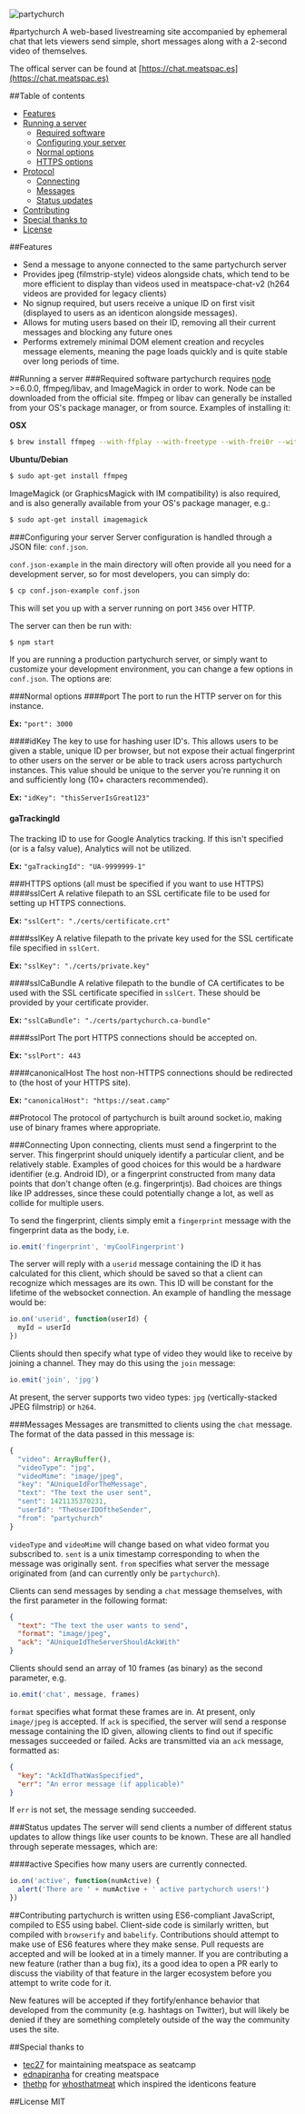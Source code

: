 ![partychurch](https://github.com/forivall/partychurch/blob/master/icon/partychurch.png)

#partychurch
A web-based livestreaming site accompanied by ephemeral chat that lets viewers
send simple, short messages along with a 2-second video of themselves.

The offical server can be found at [https://chat.meatspac.es](https://chat.meatspac.es)

##Table of contents
- [Features](#features)
- [Running a server](#running-a-server)
  - [Required software](#required-software)
  - [Configuring your server](#configuring-your-server)
  - [Normal options](#normal-options)
  - [HTTPS options](#https-options-all-must-be-specified-if-you-want-to-use-https)
- [Protocol](#protocol)
  - [Connecting](#connecting)
  - [Messages](#messages)
  - [Status updates](#status-updates)
- [Contributing](#contributing)
- [Special thanks to](#special-thanks-to)
- [License](#license)

##Features
- Send a message to anyone connected to the same partychurch server
- Provides jpeg (filmstrip-style) videos alongside chats, which tend to be
more efficient to display than videos used in meatspace-chat-v2 (h264
videos are provided for legacy clients)
- No signup required, but users receive a unique ID on first visit (displayed
to users as an identicon alongside messages).
- Allows for muting users based on their ID, removing all their current
messages and blocking any future ones
- Performs extremely minimal DOM element creation and recycles message
elements, meaning the page loads quickly and is quite stable over long
periods of time.

##Running a server
###Required software
partychurch requires [node](http://nodejs.org) >=6.0.0, ffmpeg/libav, and ImageMagick
in order to work. Node can be downloaded from the official site. ffmpeg or libav
can generally be installed from your OS's package manager, or from source. Examples
of installing it:

**OSX**
```bash
$ brew install ffmpeg --with-ffplay --with-freetype --with-frei0r --with-libass --with-libvorbis --with-libvpx --with-opencore-amr --with-openjpeg --with-opus --with-theora --with-tools
```

**Ubuntu/Debian**
```bash
$ sudo apt-get install ffmpeg
```

ImageMagick (or GraphicsMagick with IM compatibility) is also required, and is also generally
available from your OS's package manager, e.g.:
```bash
$ sudo apt-get install imagemagick
```

###Configuring your server
Server configuration is handled through a JSON file: `conf.json`.

`conf.json-example` in the main directory will often provide all you need
for a development server, so for most developers, you can simply do:
```bash
$ cp conf.json-example conf.json
```

This will set you up with a server running on port `3456` over HTTP.

The server can then be run with:
```bash
$ npm start
```

If you are running a production partychurch server, or simply want to
customize your development environment, you can change a few options in
`conf.json`. The options are:

###Normal options
####port
The port to run the HTTP server on for this instance.

**Ex:** `"port": 3000`

####idKey
The key to use for hashing user ID's. This allows users to be given a
stable, unique ID per browser, but not expose their actual fingerprint
to other users on the server or be able to track users across partychurch
instances. This value should be unique to the server you're running it
on and sufficiently long (10+ characters recommended).

**Ex:** `"idKey": "thisServerIsGreat123"`

#### gaTrackingId
The tracking ID to use for Google Analytics tracking. If this isn't
specified (or is a falsy value), Analytics will not be utilized.

**Ex:** `"gaTrackingId": "UA-9999999-1"`

###HTTPS options (all must be specified if you want to use HTTPS)
####sslCert
A relative filepath to an SSL certificate file to be used for setting up
HTTPS connections.

**Ex:** `"sslCert": "./certs/certificate.crt"`

####sslKey
A relative filepath to the private key used for the SSL certificate file specified in `sslCert`.

**Ex:** `"sslKey": "./certs/private.key"`

####sslCaBundle
A relative filepath to the bundle of CA certificates to be used with the SSL certificate specified
in `sslCert`. These should be provided by your certificate provider.

**Ex:** `"sslCaBundle": "./certs/partychurch.ca-bundle"`

####sslPort
The port HTTPS connections should be accepted on.

**Ex:** `"sslPort": 443`

####canonicalHost
The host non-HTTPS connections should be redirected to (the host of your HTTPS site).

**Ex:** `"canonicalHost": "https://seat.camp"`

##Protocol
The protocol of partychurch is built around socket.io, making use of binary frames where appropriate.

###Connecting
Upon connecting, clients must send a fingerprint to the server. This fingerprint should uniquely
identify a particular client, and be relatively stable. Examples of good choices for this would be
a hardware identifier (e.g. Android ID), or a fingerprint constructed from many data points that
don't change often (e.g. fingerprintjs). Bad choices are things like IP addresses, since these could
potentially change a lot, as well as collide for multiple users.

To send the fingerprint, clients simply emit a `fingerprint` message with the fingerprint data as
the body, i.e.
```javascript
io.emit('fingerprint', 'myCoolFingerprint')
```

The server will reply with a `userid` message containing the ID it has calculated for this client,
which should be saved so that a client can recognize which messages are its own. This ID will be
constant for the lifetime of the websocket connection. An example of handling the message would be:
```javascript
io.on('userid', function(userId) {
  myId = userId
})
```

Clients should then specify what type of video they would like to receive by joining a channel. They
may do this using the `join` message:

```javascript
io.emit('join', 'jpg')
```

At present, the server supports two video types: `jpg` (vertically-stacked JPEG filmstrip) or
`h264`.

###Messages
Messages are transmitted to clients using the `chat` message. The format of the data passed in this
message is:
```javascript
{
  "video": ArrayBuffer(),
  "videoType": "jpg",
  "videoMime": "image/jpeg",
  "key": "AUniqueIdForTheMessage",
  "text": "The text the user sent",
  "sent": 1421135370231,
  "userId": "TheUserIDOftheSender",
  "from": "partychurch"
}
```

`videoType` and `videoMime` will change based on what video format you subscribed to. `sent` is a
unix timestamp corresponding to when the message was originally sent. `from` specifies what server
the message originated from (and can currently only be `partychurch`).

Clients can send messages by sending a `chat` message themselves, with the first parameter in the
following format:
```json
{
  "text": "The text the user wants to send",
  "format": "image/jpeg",
  "ack": "AUniqueIdTheServerShouldAckWith"
}
```
Clients should send an array of 10 frames (as binary) as the second parameter, e.g.
```javascript
io.emit('chat', message, frames)
```

`format` specifies what format these frames are in. At present, only `image/jpeg` is accepted. If
`ack` is specified, the server will send a response message containing the ID given, allowing
clients to find out if specific messages succeeded or failed. Acks are transmitted via an `ack`
message, formatted as:
```json
{
  "key": "AckIdThatWasSpecified",
  "err": "An error message (if applicable)"
}
```
If `err` is not set, the message sending succeeded.

###Status updates
The server will send clients a number of different status updates to allow things like user counts
to be known. These are all handled through seperate messages, which are:

####active
Specifies how many users are currently connected.
```javascript
io.on('active', function(numActive) {
  alert('There are ' + numActive + ' active partychurch users!')
})
```

##Contributing
partychurch is written using ES6-compliant JavaScript, compiled to ES5 using babel. Client-side code
is similarly written, but compiled with `browserify` and `babelify`. Contributions should attempt to
make use of ES6 features where they make sense. Pull requests are accepted and will be looked at in
a timely manner. If you are contributing a new feature (rather than a bug fix), its a good idea to
open a PR early to discuss the viability of that feature in the larger ecosystem before you attempt
to write code for it.

New features will be accepted if they fortify/enhance behavior that developed from the community
(e.g. hashtags on Twitter), but will likely be denied if they are something completely outside of
the way the community uses the site.

##Special thanks to
- [tec27](https://github.com/tec27) for maintaining meatspace as seatcamp
- [ednapiranha](https://github.com/ednapiranha) for creating meatspace
- [thethp](https://github.com/thethp) for [whosthatmeat](https://github.com/thethp/whosthatmeat)
which inspired the identicons feature

##License
MIT
